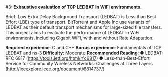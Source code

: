 #3: **Exhaustive evaluation of TCP LEDBAT in WiFi environments.**

Brief: Low Extra Delay Background Transport (LEDBAT) is Less than Best Effort (LBE) type of
transport. BitTorrent and Apple Inc use variants of LEDBAT as their default transport
mechanisms for large-sized file transfers. This project aims to evaluate the performance of
LEDBAT in WiFi environments, including Gigabit WiFi, with and without Rate Adaptation.

**Required experience**: C and C++
**Bonus experience**: Fundamentals of TCP LEDBAT and ns-3
**Difficulty**: Moderate
**Recommended Reading**:
● LEDBAT: RFC 6817 (https://tools.ietf.org/html/rfc6817)
● Less-than-Best-Effort Service for Community Wireless Networks: Challenges at Three
Layers (http://ieeexplore.ieee.org/document/6814737/)
